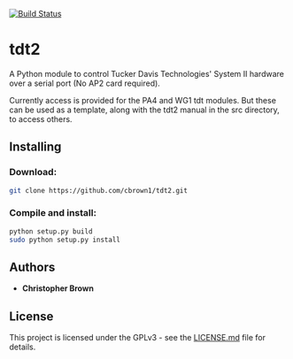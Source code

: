 [![Build Status](https://travis-ci.org/cbrown1/tdt2.svg?branch=master)](https://travis-ci.org/cbrown1/tdt2)

# tdt2

A Python module to control Tucker Davis Technologies' System II hardware over a serial port (No AP2 card required).

Currently access is provided for the PA4 and WG1 tdt modules. But these can be used as a template, along with the tdt2 manual in the src directory, to access others.

## Installing

### Download:

```bash
git clone https://github.com/cbrown1/tdt2.git
```

### Compile and install:

```bash
python setup.py build
sudo python setup.py install
```

## Authors

- **Christopher Brown**

## License

This project is licensed under the GPLv3 - see the [LICENSE.md](LICENSE.md) file for details.
